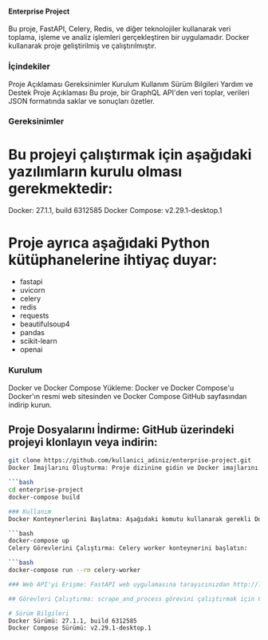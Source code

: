 #### Enterprise Project
Bu proje, FastAPI, Celery, Redis, ve diğer teknolojiler kullanarak veri toplama, işleme ve analiz işlemleri gerçekleştiren bir uygulamadır. Docker kullanarak proje geliştirilmiş ve çalıştırılmıştır.

### İçindekiler
Proje Açıklaması
Gereksinimler
Kurulum
Kullanım
Sürüm Bilgileri
Yardım ve Destek
Proje Açıklaması
Bu proje, bir GraphQL API'den veri toplar, verileri JSON formatında saklar ve sonuçları özetler.

### Gereksinimler
# Bu projeyi çalıştırmak için aşağıdaki yazılımların kurulu olması gerekmektedir:

Docker: 27.1.1, build 6312585
Docker Compose: v2.29.1-desktop.1
# Proje ayrıca aşağıdaki Python kütüphanelerine ihtiyaç duyar:

 - fastapi
 - uvicorn
 - celery
 - redis
 - requests
 - beautifulsoup4
 - pandas
 - scikit-learn
 - openai

### Kurulum
Docker ve Docker Compose Yükleme: Docker ve Docker Compose'u Docker'ın resmi web sitesinden ve Docker Compose GitHub sayfasından indirip kurun.

## Proje Dosyalarını İndirme: GitHub üzerindeki projeyi klonlayın veya indirin:

```bash
git clone https://github.com/kullanici_adiniz/enterprise-project.git
Docker İmajlarını Oluşturma: Proje dizinine gidin ve Docker imajlarını oluşturun:

```bash
cd enterprise-project
docker-compose build

### Kullanım
Docker Konteynerlerini Başlatma: Aşağıdaki komutu kullanarak gerekli Docker konteynerlerini başlatın:

```bash
docker-compose up
Celery Görevlerini Çalıştırma: Celery worker konteynerini başlatın:

```bash
docker-compose run --rm celery-worker

### Web API'yi Erişme: FastAPI web uygulamasına tarayıcınızdan http://localhost:8000 adresinden erişebilirsiniz.

## Görevleri Çalıştırma: scrape_and_process görevini çalıştırmak için Celery görev kuyruğuna gönderebilirsiniz.

# Sürüm Bilgileri
Docker Sürümü: 27.1.1, build 6312585
Docker Compose Sürümü: v2.29.1-desktop.1

